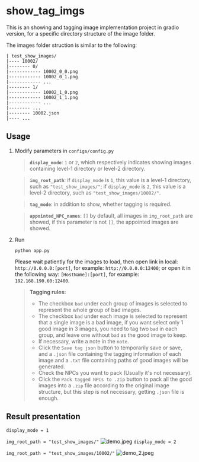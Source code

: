 # show_tag_imgs
This is an showing and tagging image implementation project in gradio version, for a specific directory structure of the image folder.

The images folder struction is similar to the following:
```
| test_show_images/
|---- 10002/
|-------- 0/
|------------ 10002_0_0.png
|------------ 10002_0_1.png
|------------ ...
|-------- 1/
|------------ 10002_1_0.png
|------------ 10002_1_1.png
|------------ ...
|-------- ...
|-------- 10002.json
|---- ...
```

## Usage
1. Modify parameters in ```configs/config.py```
    > **```display_mode```**: ```1``` or ```2```, which respectively indicates showing images containing level-1 directory or level-2 directory.

    > **```img_root_path```**: if ```display_mode``` is ```1```, this value is a level-1 directory, such as ```"test_show_images/"```; if ```display_mode``` is ```2```, this value is a level-2 directory, such as ```"test_show_images/10002/"```.

    > **```tag_mode```**: in addition to show, whether tagging is required.

    > **```appointed_NPC_names```**: ```[]``` by default, all images in ```img_root_path``` are showed, if this parameter is not ```[]```, the appointed images are showed.

2. Run
    ```
    python app.py
    ```
    Please wait patiently for the images to load, then open link in local: ```http://0.0.0.0:[port]```, for example: ```http://0.0.0.0:12400```; or open it in the following way: ```[HostName]:[port]```, for example: ```192.168.190.60:12400```.
    
    > **Tagging rules:**
    > - The checkbox ```bad``` under each group of images is selected to represent the whole group of bad images.
    > - The checkbox ```bad``` under each image is selected to represent that a single image is a bad image, if you want select only 1 good image in 3 images, you need to tag two ```bad``` in each group, and leave one without ```bad``` as the good image to keep.
    > - If necessary, write a note in the ```note```.
    > - Click the ```Save tag json``` button to temporarily save or save, and a ```.json``` file containing the tagging information of each image and a ```.txt``` file containing paths of good images will be generated.
    > - Check the NPCs you want to pack (Usually it's not necessary).
    > - Click the ```Pack tagged NPCs to .zip``` button to pack all the good images into a ```.zip``` file according to the original image structure, but this step is not necessary, getting ```.json``` file is enough.

## Result presentation
```display_mode = 1```

```img_root_path = "test_show_images/"```
![demo.jpeg](demo_images/demo.jpeg)
```display_mode = 2```

```img_root_path = "test_show_images/10002/"```
![demo_2.jpeg](demo_images/demo_2.jpeg)
